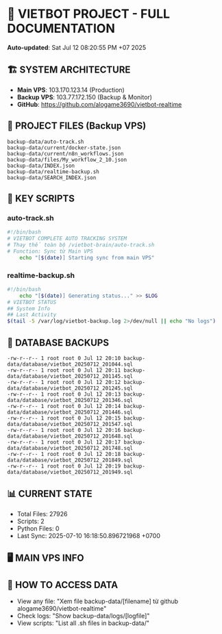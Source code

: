 # 🤖 VIETBOT PROJECT - FULL DOCUMENTATION
**Auto-updated**: Sat Jul 12 08:20:55 PM +07 2025

## 🏗️ SYSTEM ARCHITECTURE
- **Main VPS**: 103.170.123.14 (Production)
- **Backup VPS**: 103.77.172.150 (Backup & Monitor)
- **GitHub**: https://github.com/alogame3690/vietbot-realtime

## 📁 PROJECT FILES (Backup VPS)
```
backup-data/auto-track.sh
backup-data/current/docker-state.json
backup-data/current/n8n_workflows.json
backup-data/files/My_workflow_2_10.json
backup-data/INDEX.json
backup-data/realtime-backup.sh
backup-data/SEARCH_INDEX.json
```

## 🔧 KEY SCRIPTS
### auto-track.sh
```bash
#!/bin/bash
# VIETBOT COMPLETE AUTO TRACKING SYSTEM
# Thay thế toàn bộ /vietbot-brain/auto-track.sh
# Function: Sync từ Main VPS
    echo "[$(date)] Starting sync from main VPS"
```
### realtime-backup.sh
```bash
#!/bin/bash
    echo "[$(date)] Generating status..." >> $LOG
# VIETBOT STATUS
## System Info
## Last Activity
$(tail -5 /var/log/vietbot-backup.log 2>/dev/null || echo "No logs")
```

## 💾 DATABASE BACKUPS
```
-rw-r--r-- 1 root root 0 Jul 12 20:10 backup-data/database/vietbot_20250712_201044.sql
-rw-r--r-- 1 root root 0 Jul 12 20:11 backup-data/database/vietbot_20250712_201145.sql
-rw-r--r-- 1 root root 0 Jul 12 20:12 backup-data/database/vietbot_20250712_201245.sql
-rw-r--r-- 1 root root 0 Jul 12 20:13 backup-data/database/vietbot_20250712_201346.sql
-rw-r--r-- 1 root root 0 Jul 12 20:14 backup-data/database/vietbot_20250712_201446.sql
-rw-r--r-- 1 root root 0 Jul 12 20:15 backup-data/database/vietbot_20250712_201547.sql
-rw-r--r-- 1 root root 0 Jul 12 20:16 backup-data/database/vietbot_20250712_201648.sql
-rw-r--r-- 1 root root 0 Jul 12 20:17 backup-data/database/vietbot_20250712_201748.sql
-rw-r--r-- 1 root root 0 Jul 12 20:18 backup-data/database/vietbot_20250712_201849.sql
-rw-r--r-- 1 root root 0 Jul 12 20:19 backup-data/database/vietbot_20250712_201949.sql
```

## 📊 CURRENT STATE
- Total Files: 27926
- Scripts: 2
- Python Files: 0
- Last Sync: 2025-07-10 16:18:50.896721968 +0700

## 🖥️ MAIN VPS INFO


## 🚨 HOW TO ACCESS DATA
- View any file: "Xem file backup-data/[filename] từ github alogame3690/vietbot-realtime"
- Check logs: "Show backup-data/logs/[logfile]"
- View scripts: "List all .sh files in backup-data/"
